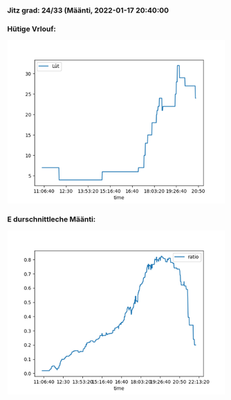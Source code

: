 ### Jitz grad: 24/33 (Määnti, 2022-01-17 20:40:00

### Hütige Vrlouf:
![Graph](Today.png)

### E durschnittleche Määnti:
![Graph](Määnti.png)